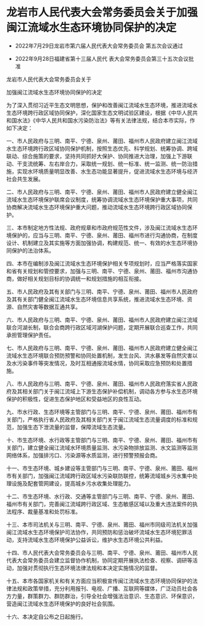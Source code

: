 # 龙岩市人民代表大会常务委员会关于加强闽江流域水生态环境协同保护的决定

- 2022年7月29日龙岩市第六届人民代表大会常务委员会
  第五次会议通过

- 2022年9月28日福建省第十三届人民代
  表大会常务委员会第三十五次会议批准

<!-- INFO END -->

龙岩市人民代表大会常务委员会关于

加强闽江流域水生态环境协同保护的决定

为了深入贯彻习近平生态文明思想，保护和改善闽江流域水生态环境，推进流域水生态环境跨行政区域协同保护，深化国家生态文明试验区建设，根据《中华人民共和国水法》《中华人民共和国水污染防治法》等有关法律法规，结合本市实际，作如下决定：

一、市人民政府与三明、南平、宁德、泉州、莆田、福州市人民政府建立闽江流域水生态环境跨行政区域协同保护机制，按照生态优先、科学规划、统筹协调、跨域联动、综合施策的要求，坚持共同抓好大保护、协同推进大治理，加强上下游联动、干支流统筹、左右岸合力，采取统一规划、统一标准、统一监测、统一防治措施，实现水环境质量明显改善、水生态功能显著提升，促进流域水生态环境与经济社会共生发展。

二、市人民政府与三明、南平、宁德、泉州、莆田、福州市人民政府建立健全闽江流域水生态环境保护联席会议制度，统筹协调流域水生态环境保护重大事项，共同协商解决流域水生态环境保护重大问题，推动流域水生态环境跨行政区域协同保护。

三、本市制定地方性法规、政府规章和市政府规范性文件，涉及闽江流域水生态环境保护的，应当与三明、南平、宁德、泉州、莆田、福州市进行沟通协商，在制度设计、机制建立及其实施等方面加强协调，构建规范、统一、有效的水生态环境协同保护的法治体系。

四、本市在编制涉及闽江流域水生态环境保护相关专项规划时，应当严格落实国家和省有关规划和管控要求，加强与三明、南平、宁德、泉州、莆田、福州市沟通协商，做好相关规划目标的协调统一和规划措施的相互衔接。

五、市人民政府及其有关部门与三明、南平、宁德、泉州、莆田、福州市人民政府及其有关部门健全闽江流域水生态环境信息共享系统，推进流域水生态环境、资源、自然灾害等数据互通共享。

六、市人民政府与三明、南平、宁德、泉州、莆田、福州市人民政府建立闽江流域联合河湖长制，联合会商跨行政区域河湖保护问题，定期开展联合巡查工作，共同承担管理保护责任。

七、市人民政府与三明、南平、宁德、泉州、莆田、福州市人民政府建立健全闽江流域水生态环境联合预防预警和协同处置机制，发生台风、洪水暴发等自然灾害以及水污染事件等突发情况，及时互相通报流域水情，协同采取应急预防和处置措施。

八、市人民政府与三明、南平、宁德、泉州、莆田、福州市人民政府落实省人民政府及其相关部门关于闽江流域上下游生态保护补偿机制，调动各方参与水生态环境保护的积极性，促进生态保护地区和受益地区的良性互动。

九、市水行政、生态环境等主管部门与三明、南平、宁德、泉州、莆田、福州市有关部门，严格执行省人民政府及其相关部门关于闽江流域生态流量调度的标准和规范，加强生态下泄流量的监督，保障流域生态流量。

十、市生态环境、水行政等主管部门与三明、南平、宁德、泉州、莆田、福州市有关部门，建立健全闽江流域水环境质量监测、水污染物排放监测、水文监测等监测网络体系，加强排污口、污染源等水质监测，进行预警预报会商。

十一、市生态环境、城乡建设等主管部门与三明、南平、宁德、泉州、莆田、福州市有关部门，加强闽江流域跨行政区域水污染联防联控，统筹流域城乡污水集中处理设施及配套管网建设，提高城乡污水收集处理能力。

十二、市生态环境、水行政、交通等主管部门与三明、南平、宁德、泉州、莆田、福州市有关部门，完善闽江流域跨行政区域、生态敏感区域以及重大违法案件的执法程序、裁量基准和处罚标准。

十三、本市司法机关与三明、南平、宁德、泉州、莆田、福州市同级司法机关加强闽江流域水生态环境保护司法协作，共同预防和惩治破坏流域水生态环境犯罪活动，支持流域水生态环境保护公益诉讼，维护水生态环境公共利益。

十四、市人民代表大会常务委员会与三明、南平、宁德、泉州、莆田、福州市人民代表大会常务委员会建立监督协作机制，协同定期开展执法检查、视察、调研等活动，加强对贯彻执行生态环境法律法规和本决定实施情况的监督。

十五、本市各国家机关和有关方面应当积极宣传闽江流域水生态环境协同保护的法律法规和政策举措，充分利用报刊、电视、广播、互联网等媒体，广泛动员社会各方力量，群策群力、群防群治，引导全社会增强法治意识、生态意识、环保意识，营造闽江流域水生态环境保护的良好社会氛围。

十六、本决定自公布之日起施行。
